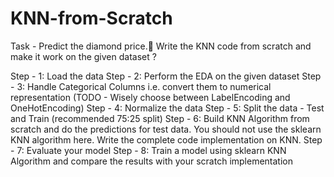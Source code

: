 # KNN-from-Scratch


Task - Predict the diamond price.💎
Write the KNN code from scratch and make it work on the given dataset ?

Step - 1: Load the data
Step - 2: Perform the EDA on the given dataset
Step - 3: Handle Categorical Columns i.e. convert them to numerical representation (TODO - Wisely choose between LabelEncoding and OneHotEncoding)
Step - 4: Normalize the data
Step - 5: Split the data - Test and Train (recommended 75:25 split)
Step - 6: Build KNN Algorithm from scratch and do the predictions for test data. You should not use the sklearn KNN algorithm here. Write the complete code implementation on KNN.
Step - 7: Evaluate your model
Step - 8: Train a model using sklearn KNN Algorithm and compare the results with your scratch implementation
